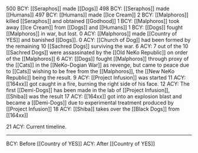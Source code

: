  500 BCY: [[Seraphos]] made [[Dogs]]
 498 BCY: [[Seraphos]] made [[Humans]]
 497 BCY: [[Humans]] made [[Ice Cream]]
 2 BCY: [[Malphoros]] killed [[Seraphos]] and obtained [[Godhood]]
 1 BCY: [[Malphoros]] took away [[Ice Cream]] from [[Dogs]] and [[Humans]]
 1 BCY: [[Dogs]] fought [[Malphoros]] in war, but lost.
 0 ACY: [[Malphoros]] made [[Country of YES]] and banished [[Dogs]]. 
 0 ACY: [[Church of Dog]] had been formed by the remaining 10 [[Sachred Dogs]] surviving the war.
 6 ACY: 7 out of the 10 [[Sachred Dogs]] were assassinated by the [[Old NeKo Republic]] on order of the [[Malphoros]]
 6 ACY: [[Dogs]] fought [[Malphoros]] through proxy of the [[Cats]] in the [[NeKo-Dogian War]] as revenge, but came to peace due to [[Cats]] wishing to be free from the [[Malphoros]], the [[New NeKo Republic]] being the result.
 9 ACY: [[Project Infusion]] was started
 11 ACY: [[164xx]] got caught in a fire, burning the right side of his face.
 12 ACY: The first [[Demi-Dogs]] has been made in the lab of [[Project Infusion]], [[Shiba]] was the result
 17 ACY: [[164xx]] got into an explosion blast and became a [[Demi-Dogs]] due to experimental treatment produced by [[Project Infusion]]
 18 ACY: [[Shiba]] takes over the [[Black Dogs]] from [[164xx]]
 
 21 ACY: Current timeline.
 

---

BCY: Before [[Country of YES]]
ACY: After [[Country of YES]]

